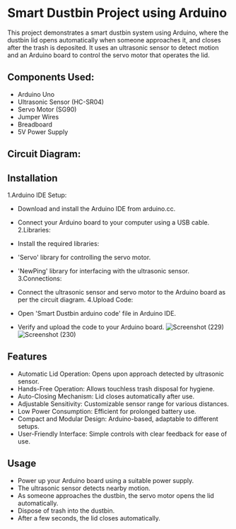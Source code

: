 
# Smart Dustbin Project using Arduino

This project demonstrates a smart dustbin system using Arduino, where the dustbin lid opens automatically when someone approaches it, and closes after the trash is deposited. It uses an ultrasonic sensor to detect motion and an Arduino board to control the servo motor that operates the lid.


## Components Used:
- Arduino Uno
- Ultrasonic Sensor (HC-SR04)
- Servo Motor (SG90)
- Jumper Wires
- Breadboard
- 5V Power Supply




## Circuit Diagram:



## Installation

1.Arduino IDE Setup:

- Download and install the Arduino IDE from arduino.cc.
- Connect your Arduino board to your computer using a USB cable.
2.Libraries:

- Install the required libraries:
- 'Servo' library for controlling the servo motor.
- 'NewPing' library for interfacing with the ultrasonic sensor.
3.Connections:

- Connect the ultrasonic sensor and servo motor to the Arduino board as per the circuit diagram.
4.Upload Code:

- Open 'Smart Dustbin arduino code' file in Arduino IDE.
- Verify and upload the code to your Arduino board.
  ![Screenshot (229)](https://github.com/deva2025/Smart-Dustbin/assets/166497101/d7675c40-4414-4d50-98a5-f0de4d069866)
  ![Screenshot (230)](https://github.com/deva2025/Smart-Dustbin/assets/166497101/edabb1c7-0124-477c-82f2-a4a644ae9156)
    
## Features

- Automatic Lid Operation: Opens upon approach detected by ultrasonic sensor.
- Hands-Free Operation: Allows touchless trash disposal for hygiene.
- Auto-Closing Mechanism: Lid closes automatically after use.
- Adjustable Sensitivity: Customizable sensor range for various distances.
- Low Power Consumption: Efficient for prolonged battery use.
- Compact and Modular Design: Arduino-based, adaptable to different setups.
- User-Friendly Interface: Simple controls with clear feedback for ease of use.







## Usage
 - Power up your Arduino board using a suitable power supply.
- The ultrasonic sensor detects nearby motion.
- As someone approaches the dustbin, the servo motor opens the lid automatically.
- Dispose of trash into the dustbin.
- After a few seconds, the lid closes automatically.

